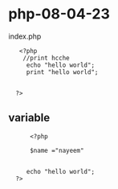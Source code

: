 # php-08-04-23

index.php 

       <?php
        //print hcche
         echo "hello world";
         print "hello world";
         
         
      ?>
      
      
## variable 

          <?php
          
          $name ="nayeem"
          
          
         echo "hello world";
      ?>
      

    
